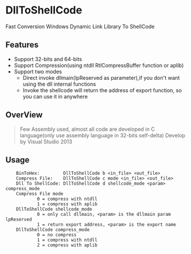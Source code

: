 # DllToShellCode
Fast Conversion Windows Dynamic Link Library To ShellCode
##  Features
* Support 32-bits and 64-bits
* Support Compression(using ntdll RtlCompressBuffer function or aplib)
* Support two modes
  * Direct invoke dllmain(lpReserved as parameter),if you don't want using the dll internal functions
  * Invoke the shellcode will return the address of export function, so you can use it in anywhere
## OverView
>Few Assembly used, almost all code are developed in C language(only use assembly language in 32-bits self-delta)
>Develop by Visual Studio 2013

##  Usage
        BinToHex:         DllToShellCode b <in_file> <out_file>
        Compress File:    DllToShellCode c mode <in_file> <out_file>
        Dll To ShellCode: DllToShellCode d shellcode_mode <param> compress_mode
        Compress File mode
                0 = compress with ntdll
                1 = compress with aplib
        DllToShellCode shellcode_mode
                0 = only call dllmain, <param> is the dllmain param lpReserved
                1 = return export address, <param> is the export name
        DllToShellCode compress_mode
                0 = no compress
                1 = compress with ntdll
                2 = compress with aplib
